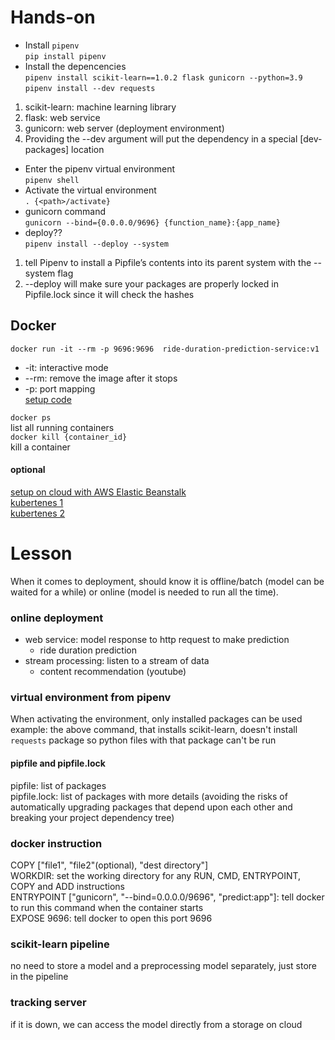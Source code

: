 # Hands-on    
* Install `pipenv`  
```pip install pipenv```   
* Install the depencencies    
```pipenv install scikit-learn==1.0.2 flask gunicorn --python=3.9```   
```pipenv install --dev requests```    
1. scikit-learn: machine learning library
2. flask: web service
3. gunicorn: web server (deployment environment)
4. Providing the --dev argument will put the dependency in a special [dev-packages] location   
* Enter the pipenv virtual environment   
```pipenv shell```
* Activate the virtual environment   
```. {<path>/activate}```    
* gunicorn command    
```gunicorn --bind={0.0.0.0/9696} {function_name}:{app_name}```    
* deploy??    
```pipenv install --deploy --system```    
1. tell Pipenv to install a Pipfile’s contents into its parent system with the --system flag
2. --deploy will make sure your packages are properly locked in Pipfile.lock since it will check the hashes   

## Docker
```docker run -it --rm -p 9696:9696  ride-duration-prediction-service:v1``` 
* -it: interactive mode
* --rm: remove the image after it stops
* -p: port mapping    
[setup code](https://github.com/DataTalksClub/mlops-zoomcamp/tree/main/04-deployment/web-service)    
    
```docker ps```      
list all running containers      
```docker kill {container_id}```    
kill a container    

#### optional
[setup on cloud with AWS Elastic Beanstalk](https://github.com/alexeygrigorev/mlbookcamp-code/blob/master/course-zoomcamp/05-deployment/07-aws-eb.md)    
[kubertenes 1](https://github.com/alexeygrigorev/mlbookcamp-code/blob/master/course-zoomcamp/10-kubernetes/05-kubernetes-intro.md)    
[kubertenes 2](https://github.com/alexeygrigorev/mlbookcamp-code/blob/master/course-zoomcamp/10-kubernetes/06-kubernetes-simple-service.md)    
# Lesson
When it comes to deployment, should know it is offline/batch (model can be waited for a while) or online (model is needed to run all the time).
### online deployment
* web service: model response to http request to make prediction
    * ride duration prediction 
* stream processing: listen to a stream of data
    * content recommendation (youtube)

### virtual environment from pipenv
When activating the environment, only installed packages can be used    
example: the above command, that installs scikit-learn, doesn't install `requests` package so python files with that package can't be run    

#### pipfile and pipfile.lock
pipfile: list of packages    
pipfile.lock: list of packages with more details (avoiding the risks of automatically upgrading packages that depend upon each other and breaking your project dependency tree)


### docker instruction
COPY ["file1", "file2"(optional), "dest directory"]    
WORKDIR: set the working directory for any RUN, CMD, ENTRYPOINT, COPY and ADD instructions    
ENTRYPOINT ["gunicorn", "--bind=0.0.0.0/9696", "predict:app"]: tell docker to run this command when the container starts    
EXPOSE 9696: tell docker to open this port 9696     

### scikit-learn pipeline
no need to store a model and a preprocessing model separately, just store in the pipeline    

### tracking server
if it is down, we can access the model directly from a storage on cloud    
